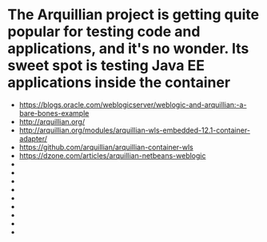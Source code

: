 # The Arquillian project is getting quite popular for testing code and applications, and it's no wonder. Its sweet spot is testing Java EE applications inside the container

* https://blogs.oracle.com/weblogicserver/weblogic-and-arquillian:-a-bare-bones-example
* http://arquillian.org/
* http://arquillian.org/modules/arquillian-wls-embedded-12.1-container-adapter/
* https://github.com/arquillian/arquillian-container-wls
* https://dzone.com/articles/arquillian-netbeans-weblogic
* 
* 
* 
* 
* 
* 
* 
* 
* 